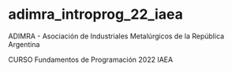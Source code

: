 # adimra_introprog_22_iaea

ADIMRA - Asociación de Industriales Metalúrgicos de la República Argentina

CURSO Fundamentos de Programación 2022 IAEA
